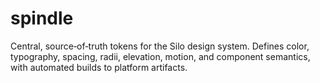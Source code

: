 # spindle
Central, source‑of‑truth tokens for the Silo design system. Defines color, typography, spacing, radii, elevation, motion, and component semantics, with automated builds to platform artifacts.
